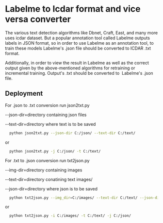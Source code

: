 
# Labelme to Icdar format and vice versa converter

The various text detection algorithms like Dbnet, Craft, East, and many more
uses icdar dataset. But a popular annotation tool called Labelme outputs labels in JSON format, so in order to use Labelme as an annotation tool,
to train these models Labelme's .json file should be converted to ICDAR .txt format.  


Additionally, in order to view the result in Labelme as well as the correct output given by the above-mentioned algorithms for retraining or incremental training. Output's .txt should be converted to  Labelme's .json file. 


## Deployment

For .json to .txt conversion run json2txt.py 

--json-dir=directory containing json files 

--text-dir=directory where text is to be saved

```bash
  python json2txt.py --json-dir C:/json/ --text-dir C:/text/
```
or 
```bash
  python json2txt.py -j C:/json/ -t C:/text/
```
For .txt to .json conversion run txt2json.py 

--img-dir=directory containing images 

--text-dir=directory conatining text images/

--json-dir=directory where json is to be saved

```bash
  python txt2json.py --img_dir=C:/images/ --text-dir C:/text/ --json-dir C:/json/
```
or 
```bash
  python txt2json.py -i C:/images/ -t C:/text/ -j C:/json/
```
